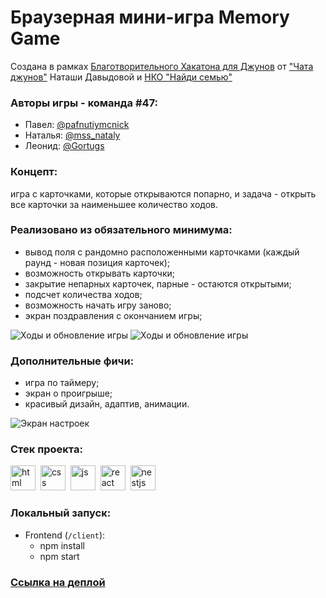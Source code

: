 # Браузерная мини-игра Memory Game

Создана в рамках [Благотворительного Хакатона для Джунов](https://jun-hackathon-2023.vercel.app/) от ["Чата джунов"](https://t.me/natti_jun_front_chat) Наташи Давыдовой и [НКО "Найди семью"](https://sirota.ru/)

### Авторы игры - команда #47:

- Павел: [@pafnutiymcnick](https://t.me/pafnutiymcnick)
- Наталья: [@mss_nataly](https://t.me/mss_nataly)
- Леонид: [@Gortugs](https://t.me/Gortugs)

### Концепт:

игра с карточками, которые открываются попарно, и задача - открыть все карточки за наименьшее количество ходов.

### Реализовано из обязательного минимума:

- вывод поля с рандомно расположенными карточками (каждый раунд - новая позиция карточек);
- возможность открывать карточки;
- закрытие непарных карточек, парные - остаются открытыми;
- подсчет количества ходов;
- возможность начать игру заново;
- экран поздравления с окончанием игры;

<img title="Ходы и обновление игры" src="https://iili.io/JCxdrLN.jpg" alt="Ходы и обновление игры">
<img title="Ходы и обновление игры" src="https://iili.io/JCxdUIR.jpg" alt="Ходы и обновление игры">

### Дополнительные фичи:

- игра по таймеру;
- экран о проигрыше;
- красивый дизайн, адаптив, анимации.

 <img title="Экран настроек" src="https://iili.io/JCxdgXp.jpg" alt="Экран настроек">

### Стек проекта:

<img src="https://cdn.jsdelivr.net/gh/devicons/devicon/icons/html5/html5-original.svg" title="html" width="40" height="40"/>&nbsp;
<img src="https://cdn.jsdelivr.net/gh/devicons/devicon/icons/css3/css3-original.svg" title="css" width="40" height="40"/>&nbsp;
<img src="https://cdn.jsdelivr.net/gh/devicons/devicon/icons/javascript/javascript-original.svg" title="js" width="40" height="40"/>&nbsp;
<img src="https://img.icons8.com/external-tal-revivo-color-tal-revivo/24/external-react-a-javascript-library-for-building-user-interfaces-logo-color-tal-revivo.png" title="react" width="40" height="40"/>&nbsp;
<img src="https://upload.wikimedia.org/wikipedia/commons/a/a8/NestJS.svg" title="nestjs" width="40" height="40"/>&nbsp;

### Локальный запуск:

- Frontend (`/client`):
  - npm install
  - npm start

### [Ссылка на деплой](https://iceteamesto.nomoredomainsrocks.ru/)

